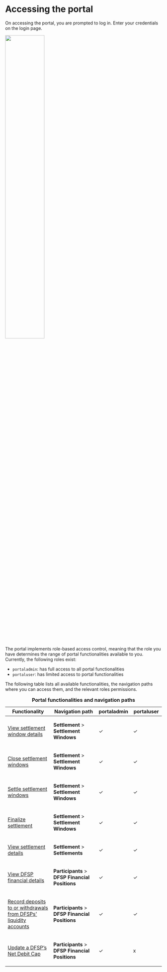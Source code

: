 # Accessing the portal

On accessing the portal, you are prompted to log in. Enter your credentials on the login page.

<img src="/portal_login.png" width="50%" height="50%" />

<!--![Finance Portal login](/portal_login.png)-->

The portal implements role-based access control, meaning that the role you have determines the range of portal functionalities available to you. Currently, the following roles exist:

* `portaladmin`: has full access to all portal functionalities
* `portaluser`: has limited access to portal functionalities 

The following table lists all available functionalities, the navigation paths where you can access them, and the relevant roles permissions.

<table>
<caption><strong>Portal functionalities and navigation paths</strong></caption>
<colgroup>
<col style="width: 30%" />
<col style="width: 30%" />
<col style="width: 20%" />
<col style="width: 20%" />
</colgroup>
<thead>
<tr class="header">
<th>Functionality</th>
<th>Navigation path</th>
<th>portaladmin</th>
<th>portaluser</th>
</tr>
</thead>
<tbody>
<tr class="odd">
<td><p><a href="managing-windows.html">View settlement window details</a></p></td>
<td><p><strong>Settlement</strong> &gt; <strong>Settlement Windows</strong></p></td>
<td><p>✓</p></td>
<td><p>✓</p></td>
</tr>
<tr class="even">
<td><p><a href="settling.html#closing-a-settlement-window">Close settlement windows</a></p></td>
<td><p><strong>Settlement</strong> &gt; <strong>Settlement Windows</strong></p></td>
<td><p>✓</p></td>
<td><p>✓</p></td>
</tr>
<tr class="even">
<td><p><a href="settling.html#settling-a-closed-settlement-window">Settle settlement windows</a></p></td>
<td><p><strong>Settlement</strong> &gt; <strong>Settlement Windows</strong></p></td>
<td><p>✓</p></td>
<td><p>✓</p></td>
</tr>
<tr class="even">
<td><p><a href="settling.html#finalizing-a-settlement">Finalize settlement</a></p></td>
<td><p><strong>Settlement</strong> &gt; <strong>Settlement Windows</strong></p></td>
<td><p>✓</p></td>
<td><p>✓</p></td>
</tr>
<tr class="odd">
<td><p><a href="checking-settlement-details.html">View settlement details</a></p></td>
<td><p><strong>Settlement</strong> &gt; <strong>Settlements</strong></p></td>
<td><p>✓</p></td>
<td><p>✓</p></td>
</tr>
<tr class="odd">
<td><p><a href="monitoring-dfsp-financial-details.html">View DFSP financial details</a></p></td>
<td><p><strong>Participants</strong> &gt; <strong>DFSP Financial Positions</strong></p></td>
<td><p>✓</p></td>
<td><p>✓</p></td>
</tr>
<tr class="even">
<td><p><a href="recording-funds-in-out.html">Record deposits to or withdrawals from DFSPs' liquidity accounts</a></p></td>
<td><p><strong>Participants</strong> &gt; <strong>DFSP Financial Positions</strong></p></td>
<td><p>✓</p></td>
<td><p>✓</p></td>
</tr>
<tr class="odd">
<td><p><a href="updating-ndc.html">Update a DFSP’s Net Debit Cap</a></p></td>
<td><p><strong>Participants</strong> &gt; <strong>DFSP Financial Positions</strong></p></td>
<td><p>✓</p></td>
<td><p>x</p></td>
</tr>
</tbody>
</table>